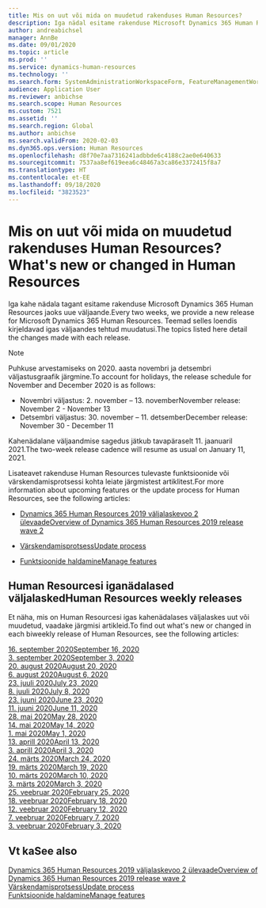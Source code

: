 ```yaml
---
title: Mis on uut või mida on muudetud rakenduses Human Resources?
description: Iga nädal esitame rakenduse Microsoft Dynamics 365 Human Resources jaoks uue väljaande. Teemad selles loendis kirjeldavad iga nädal tehtud muudatusi.
author: andreabichsel
manager: AnnBe
ms.date: 09/01/2020
ms.topic: article
ms.prod: ''
ms.service: dynamics-human-resources
ms.technology: ''
ms.search.form: SystemAdministrationWorkspaceForm, FeatureManagementWorkspace
audience: Application User
ms.reviewer: anbichse
ms.search.scope: Human Resources
ms.custom: 7521
ms.assetid: ''
ms.search.region: Global
ms.author: anbichse
ms.search.validFrom: 2020-02-03
ms.dyn365.ops.version: Human Resources
ms.openlocfilehash: d8f70e7aa7316241adbbde6c4188c2ae0e640633
ms.sourcegitcommit: 7537aa8ef619eea6c48467a3ca86e3372415f8a7
ms.translationtype: HT
ms.contentlocale: et-EE
ms.lasthandoff: 09/18/2020
ms.locfileid: "3823523"
---
```

# <a name="whats-new-or-changed-in-human-resources"></a><span data-ttu-id="75dde-104">Mis on uut või mida on muudetud rakenduses Human Resources?</span><span class="sxs-lookup"><span data-stu-id="75dde-104">What's new or changed in Human Resources</span></span>

<span data-ttu-id="75dde-105">Iga kahe nädala tagant esitame rakenduse Microsoft Dynamics 365 Human Resources jaoks uue väljaande.</span><span class="sxs-lookup"><span data-stu-id="75dde-105">Every two weeks, we provide a new release for Microsoft Dynamics 365 Human Resources.</span></span> <span data-ttu-id="75dde-106">Teemad selles loendis kirjeldavad igas väljaandes tehtud muudatusi.</span><span class="sxs-lookup"><span data-stu-id="75dde-106">The topics listed here detail the changes made with each release.</span></span>

>[!NOTE]
><span data-ttu-id="75dde-107">Puhkuse arvestamiseks on 2020. aasta novembri ja detsembri väljastusgraafik järgmine.</span><span class="sxs-lookup"><span data-stu-id="75dde-107">To account for holidays, the release schedule for November and December 2020 is as follows:</span></span>
>
>- <span data-ttu-id="75dde-108">Novembri väljastus: 2. november – 13. november</span><span class="sxs-lookup"><span data-stu-id="75dde-108">November release: November 2 - November 13</span></span>
>- <span data-ttu-id="75dde-109">Detsembri väljastus: 30. november – 11. detsember</span><span class="sxs-lookup"><span data-stu-id="75dde-109">December release: November 30 - December 11</span></span>
> 
><span data-ttu-id="75dde-110">Kahenädalane väljaandmise sagedus jätkub tavapäraselt 11. jaanuaril 2021.</span><span class="sxs-lookup"><span data-stu-id="75dde-110">The two-week release cadence will resume as usual on January 11, 2021.</span></span>

<span data-ttu-id="75dde-111">Lisateavet rakenduse Human Resources tulevaste funktsioonide või värskendamisprotsessi kohta leiate järgmistest artiklitest.</span><span class="sxs-lookup"><span data-stu-id="75dde-111">For more information about upcoming features or the update process for Human Resources, see the following articles:</span></span> 

- [<span data-ttu-id="75dde-112">Dynamics 365 Human Resources 2019 väljalaskevoo 2 ülevaade</span><span class="sxs-lookup"><span data-stu-id="75dde-112">Overview of Dynamics 365 Human Resources 2019 release wave 2</span></span>](https://docs.microsoft.com/dynamics365-release-plan/2019wave2/dynamics365-human-resources/)

- [<span data-ttu-id="75dde-113">Värskendamisprotsess</span><span class="sxs-lookup"><span data-stu-id="75dde-113">Update process</span></span>](hr-admin-setup-update-process.md)

- [<span data-ttu-id="75dde-114">Funktsioonide haldamine</span><span class="sxs-lookup"><span data-stu-id="75dde-114">Manage features</span></span>](hr-admin-manage-features.md)

## <a name="human-resources-weekly-releases"></a><span data-ttu-id="75dde-115">Human Resourcesi iganädalased väljalasked</span><span class="sxs-lookup"><span data-stu-id="75dde-115">Human Resources weekly releases</span></span>

<span data-ttu-id="75dde-116">Et näha, mis on Human Resourcesi igas kahenädalases väljalaskes uut või muudetud, vaadake järgmisi artikleid.</span><span class="sxs-lookup"><span data-stu-id="75dde-116">To find out what's new or changed in each biweekly release of Human Resources, see the following articles:</span></span>

[<span data-ttu-id="75dde-117">16. september 2020</span><span class="sxs-lookup"><span data-stu-id="75dde-117">September 16, 2020</span></span>](hr-whats-new-2020-09-16.md)</br>
[<span data-ttu-id="75dde-118">3. september 2020</span><span class="sxs-lookup"><span data-stu-id="75dde-118">September 3, 2020</span></span>](hr-whats-new-2020-09-03.md)</br>
[<span data-ttu-id="75dde-119">20. august 2020</span><span class="sxs-lookup"><span data-stu-id="75dde-119">August 20, 2020</span></span>](hr-whats-new-2020-08-20.md)</br>
[<span data-ttu-id="75dde-120">6. august 2020</span><span class="sxs-lookup"><span data-stu-id="75dde-120">August 6, 2020</span></span>](hr-whats-new-2020-08-06.md)</br>
[<span data-ttu-id="75dde-121">23. juuli 2020</span><span class="sxs-lookup"><span data-stu-id="75dde-121">July 23, 2020</span></span>](hr-whats-new-2020-07-23.md)</br>
[<span data-ttu-id="75dde-122">8. juuli 2020</span><span class="sxs-lookup"><span data-stu-id="75dde-122">July 8, 2020</span></span>](hr-whats-new-2020-07-08.md)</br>
[<span data-ttu-id="75dde-123">23. juuni 2020</span><span class="sxs-lookup"><span data-stu-id="75dde-123">June 23, 2020</span></span>](hr-whats-new-2020-06-23.md)</br>
[<span data-ttu-id="75dde-124">11. juuni 2020</span><span class="sxs-lookup"><span data-stu-id="75dde-124">June 11, 2020</span></span>](hr-whats-new-2020-06-11.md)</br>
[<span data-ttu-id="75dde-125">28. mai 2020</span><span class="sxs-lookup"><span data-stu-id="75dde-125">May 28, 2020</span></span>](hr-whats-new-2020-05-28.md)</br>
[<span data-ttu-id="75dde-126">14. mai 2020</span><span class="sxs-lookup"><span data-stu-id="75dde-126">May 14, 2020</span></span>](hr-whats-new-2020-05-14.md)</br>
[<span data-ttu-id="75dde-127">1. mai 2020</span><span class="sxs-lookup"><span data-stu-id="75dde-127">May 1, 2020</span></span>](hr-whats-new-2020-05-01.md)</br>
[<span data-ttu-id="75dde-128">13. aprill 2020</span><span class="sxs-lookup"><span data-stu-id="75dde-128">April 13, 2020</span></span>](hr-whats-new-2020-04-13.md)</br>
[<span data-ttu-id="75dde-129">3. aprill 2020</span><span class="sxs-lookup"><span data-stu-id="75dde-129">April 3, 2020</span></span>](hr-whats-new-2020-04-03.md)</br>
[<span data-ttu-id="75dde-130">24. märts 2020</span><span class="sxs-lookup"><span data-stu-id="75dde-130">March 24, 2020</span></span>](hr-whats-new-2020-03-24.md)</br>
[<span data-ttu-id="75dde-131">19. märts 2020</span><span class="sxs-lookup"><span data-stu-id="75dde-131">March 19, 2020</span></span>](hr-whats-new-2020-03-19.md)</br>
[<span data-ttu-id="75dde-132">10. märts 2020</span><span class="sxs-lookup"><span data-stu-id="75dde-132">March 10, 2020</span></span>](hr-whats-new-2020-03-10.md)</br>
[<span data-ttu-id="75dde-133">3. märts 2020</span><span class="sxs-lookup"><span data-stu-id="75dde-133">March 3, 2020</span></span>](hr-whats-new-2020-03-03.md)</br>
[<span data-ttu-id="75dde-134">25. veebruar 2020</span><span class="sxs-lookup"><span data-stu-id="75dde-134">February 25, 2020</span></span>](hr-whats-new-2020-02-25.md)</br>
[<span data-ttu-id="75dde-135">18. veebruar 2020</span><span class="sxs-lookup"><span data-stu-id="75dde-135">February 18, 2020</span></span>](hr-whats-new-2020-02-18.md)</br>
[<span data-ttu-id="75dde-136">12. veebruar 2020</span><span class="sxs-lookup"><span data-stu-id="75dde-136">February 12, 2020</span></span>](hr-whats-new-2020-02-12.md)</br>
[<span data-ttu-id="75dde-137">7. veebruar 2020</span><span class="sxs-lookup"><span data-stu-id="75dde-137">February 7, 2020</span></span>](hr-whats-new-2020-02-07.md)</br>
[<span data-ttu-id="75dde-138">3. veebruar 2020</span><span class="sxs-lookup"><span data-stu-id="75dde-138">February 3, 2020</span></span>](hr-whats-new-2020-02-03.md)

## <a name="see-also"></a><span data-ttu-id="75dde-139">Vt ka</span><span class="sxs-lookup"><span data-stu-id="75dde-139">See also</span></span>

[<span data-ttu-id="75dde-140">Dynamics 365 Human Resources 2019 väljalaskevoo 2 ülevaade</span><span class="sxs-lookup"><span data-stu-id="75dde-140">Overview of Dynamics 365 Human Resources 2019 release wave 2</span></span>](https://docs.microsoft.com/dynamics365-release-plan/2019wave2/dynamics365-human-resources/)</br>
[<span data-ttu-id="75dde-141">Värskendamisprotsess</span><span class="sxs-lookup"><span data-stu-id="75dde-141">Update process</span></span>](hr-admin-setup-update-process.md)</br>
[<span data-ttu-id="75dde-142">Funktsioonide haldamine</span><span class="sxs-lookup"><span data-stu-id="75dde-142">Manage features</span></span>](hr-admin-manage-features.md)
